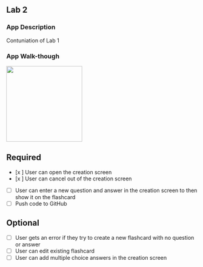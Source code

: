 ## Lab 2

### App Description
Contuniation of Lab 1 

### App Walk-though


<img src="http://g.recordit.co/oJriKlnf9I.gif" width=200><br>


## Required
- [x ] User can open the creation screen
- [x ] User can cancel out of the creation screen
- [ ] User can enter a new question and answer in the creation screen to then show it on the flashcard
- [ ] Push code to GitHub
## Optional
- [ ] User gets an error if they try to create a new flashcard with no question or answer
- [ ] User can edit existing flashcard
- [ ] User can add multiple choice answers in the creation screen

